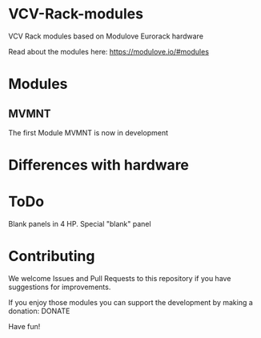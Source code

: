 # VCV-Rack-modules
VCV Rack modules based on Modulove Eurorack hardware

Read about the modules here: https://modulove.io/#modules

# Modules
## MVMNT
The first Module MVMNT is now in development

# Differences with hardware


# ToDo
Blank panels in 4 HP.
Special "blank" panel


# Contributing
We welcome Issues and Pull Requests to this repository if you have suggestions for improvements.

If you enjoy those modules you can support the development by making a donation: DONATE

Have fun!
